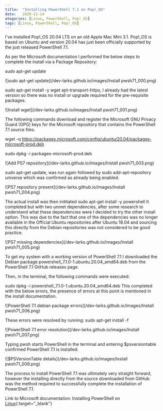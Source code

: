 ```yaml
---
title:  "Installing PowerShell 7.1 on Pop!_OS"
date:   2020-11-14
ategories: [Linux, PowerShell, Pop!_OS]
tags: [Linux, PowerShell, Pop!_OS]
---
```

I've installed Pop!_OS 20.04 LTS on an old Apple Mac Mini 3.1. Pop!_OS is based on Ubuntu and version 20.04 has just been officially supported by the just released PowerShell 7.1.

As per the Microsoft documentation I performed the below steps to complete the install via a Package Repository:

sudo apt-get update

![sudo apt-get update](/dev-larks.github.io/images/Install pwsh71_000.png)

sudo apt-get install -y wget apt-transport-https, I already had the latest version so there was no install or upgrade required for the pre-requisite packages.

![Install wget](/dev-larks.github.io/images/Install pwsh71_001.png)

The following commands download and register the Microsoft GNU Privacy Guard (GPG) keys for the Microsoft repository that contains the PowerShell 7.1 source files.

wget -q https://packages.microsoft.com/config/ubuntu/20.04/packages-microsoft-prod.deb

sudo dpkg -i packages-microsoft-prod.deb

![Add PS7 repository](/dev-larks.github.io/images/Install pwsh71_003.png)

sudo apt-get update, was run again followed by sudo add-apt-repository universe which was confirmed as already being enabled.

![PS7 repository present](/dev-larks.github.io/images/Install pwsh71_004.png)

The actual install was then inititated sudo apt-get install -y powershell
It completed but with two unmet dependencies, after some research to understand what these dependencies were I decided to try the other install option. This was due to the fact that one of the dependencies was no longer available in the Official Ubuntu repositories after Ubuntu 18.04 and sourcing this directly from the Debian repositories was not considered to be good practice.

![PS7 missing dependencies](/dev-larks.github.io/images/Install pwsh71_005.png)

To get my system with a working version of PowerShell 7.1 I downloaded the Debian package powershell_7.1.0-1.ubuntu.20.04_amd64.deb from the PowerShell 7.1 GitHub releases page.

Then, in the terminal, the following commands were executed:

sudo dpkg -i powershell_7.1.0-1.ubuntu.20.04_amd64.deb
This completed with the below errors, the presence of errors at this point is mentioned in the install documentation.

![PowerShell 7.1 debian package errors](/dev-larks.github.io/images/Install pwsh71_006.png)

These errors were resolved by running: sudo apt-get install -f

![PowerShell 7.1 error resolution](/dev-larks.github.io/images/Install pwsh71_007.png)

Typing pwsh starts PowerShell in the terminal and entering $psversiontable confirmed PowerShell 7.1 is installed.

![$PSVersionTable details](/dev-larks.github.io/images/Install pwsh71_009.png)

The process to install PowerShell 7.1 was ultimately very straight forward, however the installing directly from the source downloaded from GitHub was the method required to successfully complete the installation of PowerShell 7.1.

Link to Microsoft documentation: Installing PowerShell on [Linux](https://docs.microsoft.com/en-us/powershell/scripting/install/installing-powershell-core-on-linux?view=powershell-7.1#ubuntu-2004){:target="_blank"}
